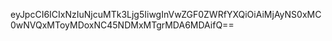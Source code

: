 eyJpcCI6ICIxNzIuNjcuMTk3Ljg5IiwgInVwZGF0ZWRfYXQiOiAiMjAyNS0xMC0wNVQxMToyMDoxNC45NDMxMTgrMDA6MDAifQ==